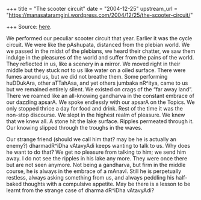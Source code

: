 +++
title = "The scooter circuit"
date = "2004-12-25"
upstream_url = "https://manasataramgini.wordpress.com/2004/12/25/the-scooter-circuit/"

+++
Source: [here](https://manasataramgini.wordpress.com/2004/12/25/the-scooter-circuit/).

We performed our peculiar scooter circuit that year. Earlier it was the cycle circuit. We were like the pAshupata, distanced from the plebian world. We we passed in the midst of the plebians, we heard their chatter, we saw them indulge in the pleasures of the world and suffer from the pains of the world. They reflected in us, like a scenery in a mirror. We moved right in their middle but they stuck not to us like water on a oiled surface. There were fumes around us, but we did not breathe them. Some performing huDDukAra, other aTTahAsa, and yet others jumbaka nR^itya, came to us but we remained entirely silent. We existed on crags of the “far away land”. There we roamed like an all-knowing gandharva in the constant embrace of our dazzling apsarA. We spoke endlessly with our apsarA on the Topics. We only stopped thrice a day for food and drink. Rest of the time it was the non-stop discourse. We slept in the highest realm of pleasure. We knew that we knew all. A stone hit the lake surface. Ripples permeated through it. Our knowing slipped through the troughs in the waves.

Our strange friend (should we call him that? may be he is actually an enemy?) dharmadR^iDha vAtavyAdi keeps wanting to talk to us. Why does he want to do that? We get no pleasure from talking to him; we send him away. I do not see the ripples in his lake any more. They were once there but are not seen anymore. Not being a gandharva, but firm in the middle course, he is always in the embrace of a mAnavI. Still he is perpetually restless, always asking something from us, and always peddling his half-baked thoughts with a compulsive appetite. May be there is a lesson to be learnt from the strange case of dharma dR^iDha vAtavyAdi?

